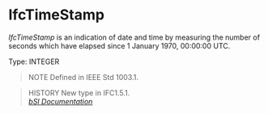IfcTimeStamp
============
_IfcTimeStamp_ is an indication of date and time by measuring the number of
seconds which have elapsed since 1 January 1970, 00:00:00 UTC.  
  
Type: INTEGER  
  
> NOTE  Defined in IEEE Std 1003.1.  
  
> HISTORY  New type in IFC1.5.1.  
[ _bSI
Documentation_](https://standards.buildingsmart.org/IFC/DEV/IFC4_2/FINAL/HTML/schema/ifcdatetimeresource/lexical/ifctimestamp.htm)


